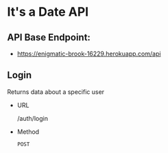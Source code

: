 # It's a Date API

## API Base Endpoint:
* https://enigmatic-brook-16229.herokuapp.com/api

## Login
Returns data about a specific user

* URL

   /auth/login

* Method

   `POST`